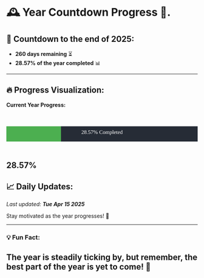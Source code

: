 
# &#x1F570; **Year Countdown Progress** &#x1F389;.

## &#x1F4C5; Countdown to the end of 2025:
- **260 days remaining** &#x23F3;
- **28.57% of the year completed** &#x1F4CA;

---

## &#x1F525; **Progress Visualization**:

**Current Year Progress:**

<br><br>
![Progress Bar](https://raw.githubusercontent.com/dayanidigv/year-countdown-progress/main/progress-bar.svg)
<br><br>

**28.57%**
---

## &#x1F4C8; **Daily Updates**:

_Last updated: **Tue Apr 15 2025**_

Stay motivated as the year progresses! &#x1F680;

--- 

### &#x1F4A1; **Fun Fact:**
The year is steadily ticking by, but remember, the best part of the year is yet to come! &#x1F31F;
---
